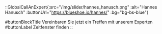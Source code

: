 ::GlobalCallAnExpert{:src="/img/slider/hannes_hanusch.png" :alt="Hannes Hanusch" :buttonUrl="https://blueshoe.io/hannes/" :bg="bg-bs-blue"}

#buttonBlockTitle
Vereinbaren Sie jetzt ein Treffen mit unserem Experten
#buttonLabel
Zeitfenster finden
::